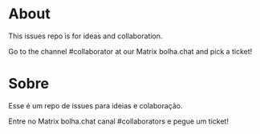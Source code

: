 # About

This issues repo is for ideas and collaboration.

Go to the channel #collaborator at our Matrix bolha.chat and pick a ticket!

# Sobre

Esse é um repo de issues para ideias e colaboração.

Entre no Matrix bolha.chat canal #collaborators e pegue um ticket!
